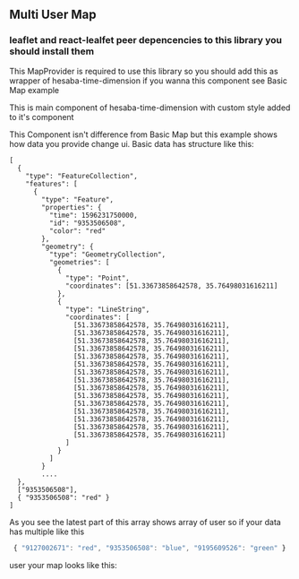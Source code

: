 ## Multi User Map

### leaflet and react-lealfet peer depencencies to this library you should install them

This MapProvider is required to use this library so you should add this as wrapper of hesaba-time-dimension if you wanna this component see Basic Map example

This is main component of hesaba-time-dimension with custom style added to it's component

This Component isn't difference from Basic Map but this example shows how data you provide change ui. Basic data has structure like this:

```
[
  {
    "type": "FeatureCollection",
    "features": [
      {
        "type": "Feature",
        "properties": {
          "time": 1596231750000,
          "id": "9353506508",
          "color": "red"
        },
        "geometry": {
          "type": "GeometryCollection",
          "geometries": [
            {
              "type": "Point",
              "coordinates": [51.33673858642578, 35.76498031616211]
            },
            {
              "type": "LineString",
              "coordinates": [
                [51.33673858642578, 35.76498031616211],
                [51.33673858642578, 35.76498031616211],
                [51.33673858642578, 35.76498031616211],
                [51.33673858642578, 35.76498031616211],
                [51.33673858642578, 35.76498031616211],
                [51.33673858642578, 35.76498031616211],
                [51.33673858642578, 35.76498031616211],
                [51.33673858642578, 35.76498031616211],
                [51.33673858642578, 35.76498031616211],
                [51.33673858642578, 35.76498031616211],
                [51.33673858642578, 35.76498031616211],
                [51.33673858642578, 35.76498031616211],
                [51.33673858642578, 35.76498031616211],
                [51.33673858642578, 35.76498031616211],
                [51.33673858642578, 35.76498031616211]
              ]
            }
          ]
        }
        ....
  },
  ["9353506508"],
  { "9353506508": "red" }
]
```

As you see the latest part of this array shows array of user so if your data has multiple like this 
```js 
 { "9127002671": "red", "9353506508": "blue", "9195609526": "green" }
```
user your map looks like this: